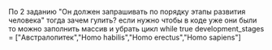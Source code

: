 По 2 заданию "Он должен запрашивать по порядку этапы развития человека" тогда зачем гулить?
если нужно чтобы в коде уже они были то можно заполнить массив и убрать цикл while true
development_stages = ["Австралопитек","Homo habilis","Homo erectus","Homo sapiens"]
